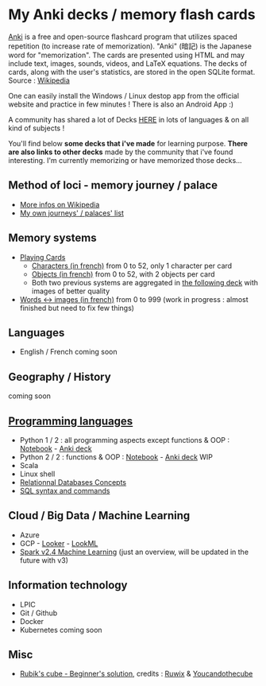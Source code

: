 # My Anki decks / memory flash cards


[Anki](https://apps.ankiweb.net/) is a free and open-source flashcard program that utilizes spaced repetition (to increase rate of memorization). "Anki" (暗記) is the Japanese word for "memorization". The cards are presented using HTML and may include text, images, sounds, videos, and LaTeX equations. The decks of cards, along with the user's statistics, are stored in the open SQLite format. Source : [Wikipedia](https://en.wikipedia.org/wiki/Anki_(software))

One can easily install the Windows / Linux destop app from the official website and practice in few minutes ! There is also an Android App :)

A community has shared a lot of Decks [HERE](https://ankiweb.net/decks/) in lots of languages & on all kind of subjects !

You'll find below __some decks that i've made__ for learning purpose. __There are also links to other decks__ made by the community that i've found interesting. I'm currently memorizing or have memorized those decks...

## Method of loci - memory journey / palace
* [More infos on Wikipedia](https://en.wikipedia.org/wiki/Method_of_loci)
* [My own journeys' / palaces' list](https://github.com/obrunet/Anki_decks_-_memory_cards/blob/master/Palaces.md) 

## Memory systems
- [Playing Cards](https://github.com/obrunet/Anki_decks_-_memory_cards/tree/master/00.Memory_systems/02.Cartes)
    - [Characters (in french)](https://github.com/obrunet/Anki_decks_-_memory_cards/blob/master/01.My_own_decks/Cartes%20Personnages.apkg) from 0 to 52, only 1 character per card
    - [Objects (in french)](https://github.com/obrunet/Anki_decks_-_memory_cards/blob/master/01.My_own_decks/Cartes%20Objet.apkg) from 0 to 52, with 2 objects per card
    - Both two previous systems are aggregated in [the following deck](https://github.com/obrunet/Anki_decks_-_memory_cards/blob/master/01.My_own_decks/Cards.apkg) with images of better quality
- [Words <-> images (in french)](https://github.com/obrunet/Anki_decks_-_memory_cards/blob/master/00.Memory%20systems/System%20words%20_-_%20images.apkg) from 0 to 999 (work in progress : almost finished but need to fix few things)

## Languages
- English / French
coming soon

## Geography / History
coming soon

## [Programming languages](https://github.com/obrunet/Anki_decks_-_memory_cards/blob/master/01.My_own_decks/Programming_languages/)
 - Python 1 / 2 : all programming aspects except functions & OOP : [Notebook](https://github.com/obrunet/Anki_decks_-_memory_cards/blob/master/01.My_own_decks/Programming_languages/Python/python_cheat_sheet.ipynb) - [Anki deck](https://github.com/obrunet/Anki_decks_-_memory_cards/blob/master/01.My_own_decks/Programming_languages/Python/)
  - Python 2 / 2 : functions & OOP : [Notebook]() - [Anki deck]() WIP
 - Scala
 - Linux shell
 - [Relationnal Databases Concepts]()
 - [SQL syntax and commands](https://github.com/obrunet/Anki_decks_-_memory_cards/blob/master/01.My_own_decks/Programming_languages/SQL/SQL%20syntax%20and%20commands.apkg)
 
 ## Cloud / Big Data / Machine Learning
- Azure
- GCP - [Looker]() - [LookML](https://github.com/obrunet/Anki_decks_-_memory_cards/blob/master/01.My_own_decks/Programming_languages/LookML/LookML.apkg) 
- [Spark v2.4 Machine Learning](https://github.com/obrunet/Anki_decks_-_memory_cards/blob/master/01.My_own_decks/Spark/Spark%202.4%20-%20Part%203%20ML%20-%201.overview%2C%20preprocessing%20%26%20feat%20eng._bak_.apkg) (just an overview, will be updated in the future with v3) 

 

 ## Information technology
- LPIC
- Git / Github
- Docker
- Kubernetes
coming soon

## Misc
- [Rubik's cube - Beginner's solution](https://github.com/obrunet/Anki_decks_-_memory_cards/blob/master/01.My_own_decks/Misc/Rubik's%20cube%20-%20Beginner's%20solution.apkg), credits : [Ruwix](https://ruwix.com/the-rubiks-cube/how-to-solve-the-rubiks-cube-beginners-method/) & [Youcandothecube](https://www.youcandothecube.com/solve-it/3x3-solution)

